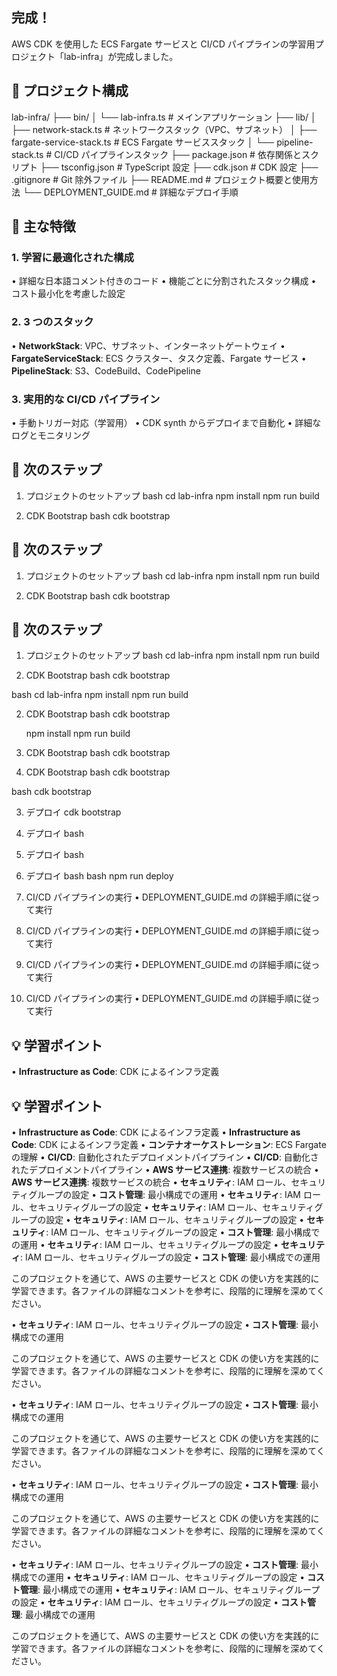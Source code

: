 ## 完成！

AWS CDK を使用した ECS Fargate サービスと CI/CD パイプラインの学習用プロジェクト「lab-infra」が完成しました。

## 📁 プロジェクト構成

lab-infra/
├── bin/
│ └── lab-infra.ts # メインアプリケーション
├── lib/
│ ├── network-stack.ts # ネットワークスタック（VPC、サブネット）
│ ├── fargate-service-stack.ts # ECS Fargate サービススタック
│ └── pipeline-stack.ts # CI/CD パイプラインスタック
├── package.json # 依存関係とスクリプト
├── tsconfig.json # TypeScript 設定
├── cdk.json # CDK 設定
├── .gitignore # Git 除外ファイル
├── README.md # プロジェクト概要と使用方法
└── DEPLOYMENT_GUIDE.md # 詳細なデプロイ手順

## 🎯 主な特徴

### 1. 学習に最適化された構成

• 詳細な日本語コメント付きのコード
• 機能ごとに分割されたスタック構成
• コスト最小化を考慮した設定

### 2. 3 つのスタック

• **NetworkStack**: VPC、サブネット、インターネットゲートウェイ
• **FargateServiceStack**: ECS クラスター、タスク定義、Fargate サービス
• **PipelineStack**: S3、CodeBuild、CodePipeline

### 3. 実用的な CI/CD パイプライン

• 手動トリガー対応（学習用）
• CDK synth からデプロイまで自動化
• 詳細なログとモニタリング

## 🚀 次のステップ

1. プロジェクトのセットアップ
   bash
   cd lab-infra
   npm install
   npm run build

2. CDK Bootstrap
   bash
   cdk bootstrap

## 🚀 次のステップ

1. プロジェクトのセットアップ
   bash
   cd lab-infra
   npm install
   npm run build

2. CDK Bootstrap
   bash
   cdk bootstrap

## 🚀 次のステップ

1. プロジェクトのセットアップ
   bash
   cd lab-infra
   npm install
   npm run build

2. CDK Bootstrap
   bash
   cdk bootstrap

bash
cd lab-infra
npm install
npm run build

2. CDK Bootstrap
   bash
   cdk bootstrap

   npm install
   npm run build

3. CDK Bootstrap
   bash
   cdk bootstrap

4. CDK Bootstrap
   bash
   cdk bootstrap

bash
cdk bootstrap

3. デプロイ
   cdk bootstrap

4. デプロイ
   bash

5. デプロイ
   bash
6. デプロイ
   bash
   bash
   npm run deploy

7. CI/CD パイプラインの実行
   • DEPLOYMENT_GUIDE.md の詳細手順に従って実行

8. CI/CD パイプラインの実行
   • DEPLOYMENT_GUIDE.md の詳細手順に従って実行

9. CI/CD パイプラインの実行
   • DEPLOYMENT_GUIDE.md の詳細手順に従って実行

10. CI/CD パイプラインの実行
    • DEPLOYMENT_GUIDE.md の詳細手順に従って実行

## 💡 学習ポイント

• **Infrastructure as Code**: CDK によるインフラ定義

## 💡 学習ポイント

• **Infrastructure as Code**: CDK によるインフラ定義
• **Infrastructure as Code**: CDK によるインフラ定義
• **コンテナオーケストレーション**: ECS Fargate の理解
• **CI/CD**: 自動化されたデプロイメントパイプライン
• **CI/CD**: 自動化されたデプロイメントパイプライン
• **AWS サービス連携**: 複数サービスの統合
• **AWS サービス連携**: 複数サービスの統合
• **セキュリティ**: IAM ロール、セキュリティグループの設定
• **コスト管理**: 最小構成での運用
• **セキュリティ**: IAM ロール、セキュリティグループの設定
• **セキュリティ**: IAM ロール、セキュリティグループの設定
• **セキュリティ**: IAM ロール、セキュリティグループの設定
• **セキュリティ**: IAM ロール、セキュリティグループの設定
• **コスト管理**: 最小構成での運用
• **セキュリティ**: IAM ロール、セキュリティグループの設定
• **セキュリティ**: IAM ロール、セキュリティグループの設定
• **コスト管理**: 最小構成での運用

このプロジェクトを通じて、AWS の主要サービスと CDK の使い方を実践的に学習できます。各ファイルの詳細なコメントを参考に、段階的に理解を深めてください。

>

• **セキュリティ**: IAM ロール、セキュリティグループの設定
• **コスト管理**: 最小構成での運用

このプロジェクトを通じて、AWS の主要サービスと CDK の使い方を実践的に学習できます。各ファイルの詳細なコメントを参考に、段階的に理解を深めてください。

>

• **セキュリティ**: IAM ロール、セキュリティグループの設定
• **コスト管理**: 最小構成での運用

このプロジェクトを通じて、AWS の主要サービスと CDK の使い方を実践的に学習できます。各ファイルの詳細なコメントを参考に、段階的に理解を深めてください。

• **セキュリティ**: IAM ロール、セキュリティグループの設定
• **コスト管理**: 最小構成での運用

このプロジェクトを通じて、AWS の主要サービスと CDK の使い方を実践的に学習できます。各ファイルの詳細なコメントを参考に、段階的に理解を深めてください。

• **セキュリティ**: IAM ロール、セキュリティグループの設定
• **コスト管理**: 最小構成での運用
• **セキュリティ**: IAM ロール、セキュリティグループの設定
• **コスト管理**: 最小構成での運用
• **セキュリティ**: IAM ロール、セキュリティグループの設定
• **セキュリティ**: IAM ロール、セキュリティグループの設定
• **コスト管理**: 最小構成での運用

このプロジェクトを通じて、AWS の主要サービスと CDK の使い方を実践的に学習できます。各ファイルの詳細なコメントを参考に、段階的に理解を深めてください。
